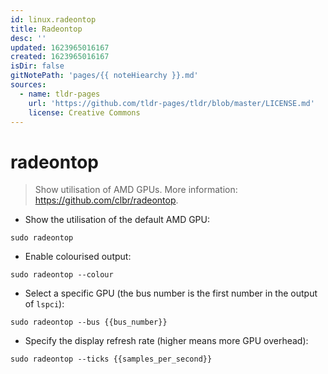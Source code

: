 ```yaml
---
id: linux.radeontop
title: Radeontop
desc: ''
updated: 1623965016167
created: 1623965016167
isDir: false
gitNotePath: 'pages/{{ noteHiearchy }}.md'
sources:
  - name: tldr-pages
    url: 'https://github.com/tldr-pages/tldr/blob/master/LICENSE.md'
    license: Creative Commons
---
```

# radeontop

> Show utilisation of AMD GPUs.
> More information: <https://github.com/clbr/radeontop>.

- Show the utilisation of the default AMD GPU:

`sudo radeontop`

- Enable colourised output:

`sudo radeontop --colour`

- Select a specific GPU (the bus number is the first number in the output of `lspci`):

`sudo radeontop --bus {{bus_number}}`

- Specify the display refresh rate (higher means more GPU overhead):

`sudo radeontop --ticks {{samples_per_second}}`

